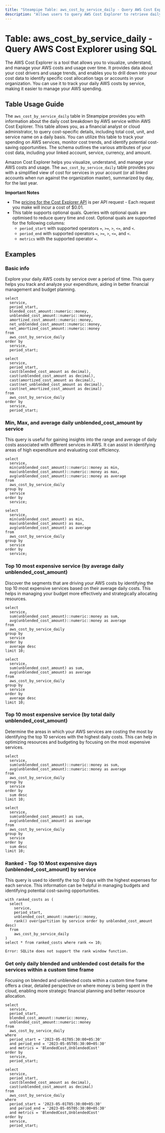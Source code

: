 ```yaml
---
title: "Steampipe Table: aws_cost_by_service_daily - Query AWS Cost Explorer using SQL"
description: "Allows users to query AWS Cost Explorer to retrieve daily cost breakdown by AWS service."
---
```


# Table: aws_cost_by_service_daily - Query AWS Cost Explorer using SQL

The AWS Cost Explorer is a tool that allows you to visualize, understand, and manage your AWS costs and usage over time. It provides data about your cost drivers and usage trends, and enables you to drill down into your cost data to identify specific cost allocation tags or accounts in your organization. You can use it to track your daily AWS costs by service, making it easier to manage your AWS spending.

## Table Usage Guide

The `aws_cost_by_service_daily` table in Steampipe provides you with information about the daily cost breakdown by AWS service within AWS Cost Explorer. This table allows you, as a financial analyst or cloud administrator, to query cost-specific details, including total cost, unit, and service name on a daily basis. You can utilize this table to track your spending on AWS services, monitor cost trends, and identify potential cost-saving opportunities. The schema outlines the various attributes of your cost data, including your linked account, service, currency, and amount.

Amazon Cost Explorer helps you visualize, understand, and manage your AWS costs and usage. The `aws_cost_by_service_daily` table provides you with a simplified view of cost for services in your account (or all linked accounts when run against the organization master), summarized by day, for the last year.

**Important Notes**
- The [pricing for the Cost Explorer API](https://aws.amazon.com/aws-cost-management/pricing/) is per API request - Each request you make will incur a cost of $0.01.
- This table supports optional quals. Queries with optional quals are optimised to reduce query time and cost. Optional quals are supported for the following columns:
  - `period_start` with supported operators `=`, `>=`, `>`, `<=`, and `<`.
  - `period_end` with supported operators `=`, `>=`, `>`, `<=`, and `<`.
  - `metrics` with the supported operator `=`.

## Examples

### Basic info
Explore your daily AWS costs by service over a period of time. This query helps you track and analyze your expenditure, aiding in better financial management and budget planning.

```sql+postgres
select
  service,
  period_start,
  blended_cost_amount::numeric::money,
  unblended_cost_amount::numeric::money,
  amortized_cost_amount::numeric::money,
  net_unblended_cost_amount::numeric::money,
  net_amortized_cost_amount::numeric::money
from
  aws_cost_by_service_daily
order by
  service,
  period_start;
```

```sql+sqlite
select
  service,
  period_start,
  cast(blended_cost_amount as decimal),
  cast(unblended_cost_amount as decimal),
  cast(amortized_cost_amount as decimal),
  cast(net_unblended_cost_amount as decimal),
  cast(net_amortized_cost_amount as decimal)
from
  aws_cost_by_service_daily
order by
  service,
  period_start;
```

### Min, Max, and average daily unblended_cost_amount by service
This query is useful for gaining insights into the range and average of daily costs associated with different services in AWS. It can assist in identifying areas of high expenditure and evaluating cost efficiency.

```sql+postgres
select
  service,
  min(unblended_cost_amount)::numeric::money as min,
  max(unblended_cost_amount)::numeric::money as max,
  avg(unblended_cost_amount)::numeric::money as average
from
  aws_cost_by_service_daily
group by
  service
order by
  service;
```

```sql+sqlite
select
  service,
  min(unblended_cost_amount) as min,
  max(unblended_cost_amount) as max,
  avg(unblended_cost_amount) as average
from
  aws_cost_by_service_daily
group by
  service
order by
  service;
```

### Top 10 most expensive service (by average daily unblended_cost_amount)
Discover the segments that are driving your AWS costs by identifying the top 10 most expensive services based on their average daily costs. This helps in managing your budget more effectively and strategically allocating resources.

```sql+postgres
select
  service,
  sum(unblended_cost_amount)::numeric::money as sum,
  avg(unblended_cost_amount)::numeric::money as average
from
  aws_cost_by_service_daily
group by
  service
order by
  average desc
limit 10;
```

```sql+sqlite
select
  service,
  sum(unblended_cost_amount) as sum,
  avg(unblended_cost_amount) as average
from
  aws_cost_by_service_daily
group by
  service
order by
  average desc
limit 10;
```

### Top 10 most expensive service (by total daily unblended_cost_amount)
Determine the areas in which your AWS services are costing the most by identifying the top 10 services with the highest daily costs. This can help in optimizing resources and budgeting by focusing on the most expensive services.

```sql+postgres
select
  service,
  sum(unblended_cost_amount)::numeric::money as sum,
  avg(unblended_cost_amount)::numeric::money as average
from
  aws_cost_by_service_daily
group by
  service
order by
  sum desc
limit 10;
```

```sql+sqlite
select
  service,
  sum(unblended_cost_amount) as sum,
  avg(unblended_cost_amount) as average
from
  aws_cost_by_service_daily
group by
  service
order by
  sum desc
limit 10;
```


### Ranked - Top 10 Most expensive days (unblended_cost_amount) by service
This query is used to identify the top 10 days with the highest expenses for each service. This information can be helpful in managing budgets and identifying potential cost-saving opportunities.

```sql+postgres
with ranked_costs as (
  select
    service,
    period_start,
    unblended_cost_amount::numeric::money,
    rank() over(partition by service order by unblended_cost_amount desc)
  from
    aws_cost_by_service_daily
)
select * from ranked_costs where rank <= 10;
```

```sql+sqlite
Error: SQLite does not support the rank window function.
```

### Get only daily blended and unblended cost details for the services within a custom time frame
Focusing on blended and unblended costs within a custom time frame offers a clear, detailed perspective on where money is being spent in the cloud, enabling more strategic financial planning and better resource allocation.

```sql+postgres
select
  service,
  period_start,
  blended_cost_amount::numeric::money,
  unblended_cost_amount::numeric::money
from
  aws_cost_by_service_daily
where
  period_start = '2023-05-01T05:30:00+05:30'
  and period_end = '2023-05-05T05:30:00+05:30'
  and metrics = 'BlendedCost,UnblendedCost'
order by
  service,
  period_start;
```

```sql+sqlite
select
  service,
  period_start,
  cast(blended_cost_amount as decimal),
  cast(unblended_cost_amount as decimal)
from
  aws_cost_by_service_daily
where
  period_start = '2023-05-01T05:30:00+05:30'
  and period_end = '2023-05-05T05:30:00+05:30'
  and metrics = 'BlendedCost,UnblendedCost'
order by
  service,
  period_start;
```